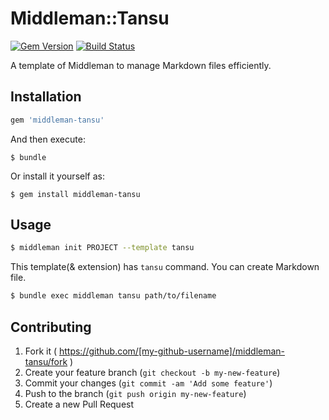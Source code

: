 # Middleman::Tansu

[![Gem Version](https://badge.fury.io/rb/middleman-tansu.svg)](http://badge.fury.io/rb/middleman-tansu)
[![Build Status](https://travis-ci.org/yterajima/middleman-tansu.svg?branch=develop)](https://travis-ci.org/yterajima/middleman-tansu)

A template of Middleman to manage Markdown files efficiently. 

## Installation

```ruby
gem 'middleman-tansu'
```

And then execute:

    $ bundle

Or install it yourself as:

    $ gem install middleman-tansu

## Usage

```sh
$ middleman init PROJECT --template tansu
```

This template(& extension) has `tansu` command. You can create Markdown file.

```sh
$ bundle exec middleman tansu path/to/filename
```

## Contributing

1. Fork it ( https://github.com/[my-github-username]/middleman-tansu/fork )
2. Create your feature branch (`git checkout -b my-new-feature`)
3. Commit your changes (`git commit -am 'Add some feature'`)
4. Push to the branch (`git push origin my-new-feature`)
5. Create a new Pull Request
